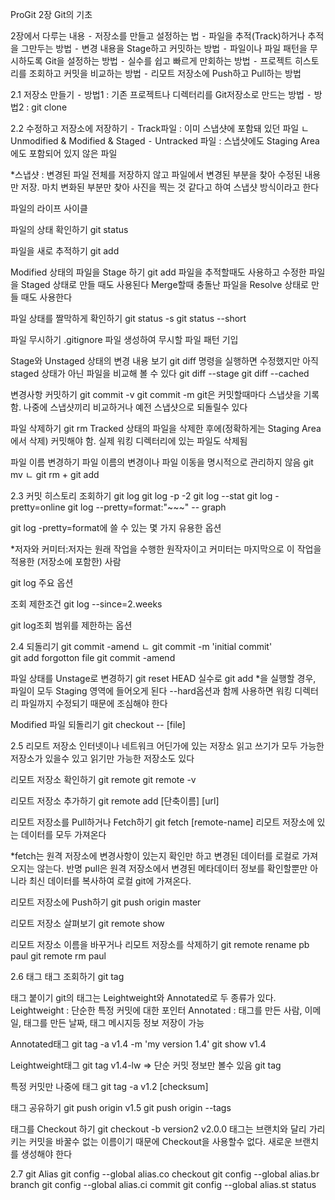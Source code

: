 ProGit 2장 Git의 기초

2장에서 다루는 내용
⁃ 저장소를 만들고 설정하는 법
⁃ 파일을 추적(Track)하거나 추적을 그만두는 방법
⁃ 변경 내용을 Stage하고 커밋하는 방법
⁃ 파일이나 파일 패턴을 무시하도록 Git을 설정하는 방법
⁃ 실수를 쉽고 빠르게 만회하는 방법
⁃ 프로젝트 히스토리를 조회하고 커밋을 비교하는 방법
⁃ 리모트 저장소에 Push하고 Pull하는 방법

2.1 저장소 만들기
⁃ 방법1 : 기존 프로젝트나 디렉터리를 Git저장소로 만드는 방법
⁃ 방법2 : git clone

2.2 수정하고 저장소에 저장하기
⁃ Track파일 : 이미 스냅샷에 포함돼 있던 파일
  ㄴ Unmodified & Modified & Staged
⁃ Untracked 파일 : 스냅샷에도 Staging Area에도 포함되어 있지 않은 파일

*스냅샷 : 변경된 파일 전체를 저장하지 않고 파일에서 변경된 부분을 찾아 수정된 내용만 저장. 마치 변화된 부분만 찾아 사진을 찍는 것 같다고 하여 스냅샷 방식이라고 한다

파일의 라이프 사이클

파일의 상태 확인하기
git status

파일을 새로 추적하기
git add

Modified 상태의 파일을 Stage 하기
git add 
파일을 추적할때도 사용하고 수정한 파일을 Staged 상태로 만들 때도 사용된다
Merge할때 충돌난 파일을 Resolve 상태로 만들 때도 사용한다

파일 상태를 짤막하게 확인하기
git status -s
git status --short

파일 무시하기
.gitignore 파일 생성하여 무시할 파일 패턴 기입

Stage와 Unstaged 상태의 변경 내용 보기
git diff 
명령을 실행하면 수정했지만 아직 staged 상태가 아닌 파일을 비교해 볼 수 있다
git diff --stage
git diff --cached

변경사항 커밋하기
git commit -v
git commit -m
git은 커밋할때마다 스냅샷을 기록함. 나중에 스냅샷끼리 비교하거나 예전 스냅샷으로 되돌릴수 있다

파일 삭제하기
git rm
Tracked 상태의 파일을 삭제한 후에(정확하게는 Staging Area에서 삭제) 커밋해야 함.
실제 워킹 디렉터리에 있는 파일도 삭제됨

파일 이름 변경하기
파일 이름의 변경이나 파일 이동을 명시적으로 관리하지 않음
git mv
ㄴ git rm + git add

2.3 커밋 히스토리 조회하기
git log
git log -p -2
git log --stat
git log -pretty=online
git log --pretty=format:"~~~" -- graph

git log -pretty=format에 쓸 수 있는 몇 가지 유용한 옵션

*저자와 커미터:저자는 원래 작업을 수행한 원작자이고 커미터는 마지막으로 이 작업을 적용한 (저장소에 포함한) 사람

git log 주요 옵션

조회 제한조건
git log --since=2.weeks

git log조회 범위를 제한하는 옵션

2.4 되돌리기
git commit -amend
ㄴ git commit -m 'initial commit'  
git add forgotton file 
git commit -amend

파일 상태를 Unstage로 변경하기
git reset HEAD <file>
실수로 git add *을 실행할 경우, 파일이 모두 Staging 영역에 들어오게 된다
--hard옵션과 함께 사용하면 워킹 디렉터리 파일까지 수정되기 때문에 조심해야 한다

Modified 파일 되돌리기
git checkout -- [file]

2.5 리모트 저장소
인터넷이나 네트워크 어딘가에 있는 저장소
읽고 쓰기가 모두 가능한 저장소가 있을수 있고 읽기만 가능한 저장소도 있다

리모트 저장소 확인하기
git remote
git remote -v

리모트 저장소 추가하기
git remote add [단축이름] [url]

리모트 저장소를 Pull하거나 Fetch하기
git fetch [remote-name]
리모트 저장소에 있는 데이터를 모두 가져온다 

*fetch는 원격 저장소에 변경사항이 있는지 확인만 하고 변경된 데이터를 로컬로 가져오지는 않는다. 반명 pull은 원격 저장소에서 변경된 메타데이터 정보를 확인할뿐만 아니라 최신 데이터를 복사하여 로컬 git에 가져온다.

리모트 저장소에 Push하기
git push origin master 

리모트 저장소 살펴보기
git remote show

리모트 저장소 이름을 바꾸거나 리모트 저장소를 삭제하기
git remote rename pb paul
git remote rm paul

2.6 태그
태그 조회하기
git tag

태그 붙이기
git의 태그는 Leightweight와 Annotated로 두 종류가 있다.
Leightweight : 단순한 특정 커밋에 대한 포인터
Annotated : 태그를 만든 사람, 이메일, 태그를 만든 날짜, 태그 메시지등 정보 저장이 가능

Annotated태그
git tag -a v1.4 -m 'my version 1.4'
git show v1.4

Leightweight태그
git tag v1.4-lw => 단순 커밋 정보만 볼수 있음
git tag

특정 커밋만 나중에 태그
git tag -a v1.2 [checksum]

태그 공유하기
git push origin v1.5
git push origin --tags

태그를 Checkout 하기
git checkout -b version2 v2.0.0
태그는 브랜치와 달리 가리키는 커밋을 바꿀수 없는 이름이기 때문에 Checkout을 사용할수 없다.
새로운 브랜치를 생성해야 한다

2.7 git Alias
git config --global alias.co checkout
git config --global alias.br branch
git config --global alias.ci commit
git config --global alias.st status